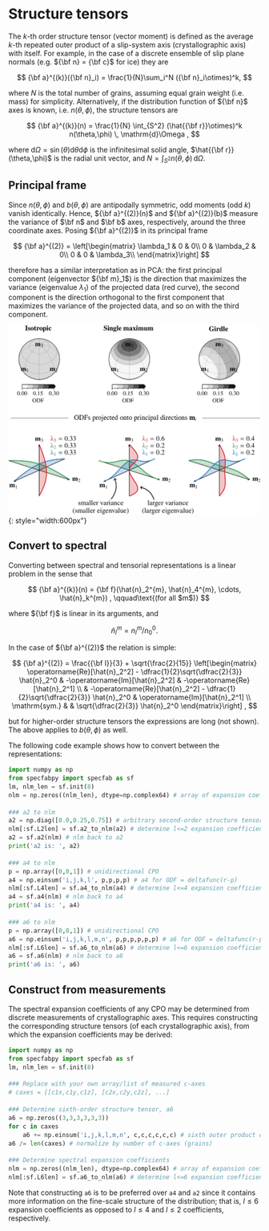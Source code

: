 # Structure tensors

The $k$-th order structure tensor (vector moment) is defined as the average $k$-th repeated outer product of a slip-system axis (crystallographic axis) with itself.
For example, in the case of a discrete ensemble of slip plane normals (e.g. ${\bf n} = {\bf c}$ for ice) they are

$$ 
{\bf a}^{(k)}({\bf n}_i) = \frac{1}{N}\sum_i^N ({\bf n}_i\otimes)^k,
$$

where $N$ is the total number of grains, assuming equal grain weight (i.e. mass) for simplicity.
Alternatively, if the distribution function of ${\bf n}$ axes is known, i.e. $n(\theta,\phi)$, the structure tensors are

$$ 
{\bf a}^{(k)}(n) = \frac{1}{N} \int_{S^2} (\hat{{\bf r}}\otimes)^k n(\theta,\phi) \, \mathrm{d}\Omega
,
$$

where $\mathrm{d}\Omega = \sin(\theta) \mathrm{d}\theta \mathrm{d}\phi$ is the infinitesimal solid angle, $\hat{{\bf r}}(\theta,\phi)$ is the radial unit vector, and $N=\int_{S^2} n(\theta,\phi) \, \mathrm{d}\Omega$.

## Principal frame

Since $n(\theta,\phi)$ and $b(\theta,\phi)$ are antipodally symmetric, odd moments (odd $k$) vanish identically. Hence, ${\bf a}^{(2)}(n)$ and  ${\bf a}^{(2)}(b)$ measure the variance of $\bf n$ and $\bf b$ axes, respectively, around the three coordinate axes.
Posing ${\bf a}^{(2)}$ in its principal frame

$$ 
{\bf a}^{(2)} = \left[\begin{matrix}
\lambda_1 & 0 & 0\\ 
0 & \lambda_2 & 0\\ 
0 & 0 & \lambda_3\\ 
\end{matrix}\right]
$$
    
therefore has a similar interpretation as in PCA:
the first principal component (eigenvector ${\bf m}_1$) is the direction that maximizes the variance (eigenvalue $\lambda_1$) of the projected data (red curve), the second component is the direction orthogonal to the first component that maximizes the variance of the projected data, and so on with the third component. 

![](https://raw.githubusercontent.com/nicholasmr/specfab/main/images/harmonic-expansion/a2.png#center){: style="width:600px"}

## Convert to spectral 

Converting between spectral and tensorial representations is a linear problem in the sense that 

$$
{\bf a}^{(k)}(n) = {\bf f}(\hat{n}_2^{m}, \hat{n}_4^{m}, \cdots, \hat{n}_k^{m}) 
,
\qquad\text{(for all $m$)}
$$

where ${\bf f}$ is linear in its arguments, and 

$$
\hat{n}_l^m = n_l^m/n_0^0
.
$$

In the case of ${\bf a}^{(2)}$ the relation is simple:

$$
{\bf a}^{(2)} = \frac{{\bf I}}{3} + \sqrt{\frac{2}{15}}
\left[\begin{matrix}
\operatorname{Re}[\hat{n}_2^2] - \dfrac{1}{2}\sqrt{\dfrac{2}{3}} \hat{n}_2^0 & -\operatorname{Im}[\hat{n}_2^2] & -\operatorname{Re}[\hat{n}_2^1] \\ 
 & -\operatorname{Re}[\hat{n}_2^2] - \dfrac{1}{2}\sqrt{\dfrac{2}{3}} \hat{n}_2^0  & \operatorname{Im}[\hat{n}_2^1] \\ 
\mathrm{sym.} &  & \sqrt{\dfrac{2}{3}} \hat{n}_2^0
\end{matrix}\right]
,
$$

but for higher-order structure tensors the expressions are long (not shown).
The above applies to $b(\theta,\phi)$ as well.

The following code example shows how to convert between the representations:

```python
import numpy as np
from specfabpy import specfab as sf
lm, nlm_len = sf.init(8)
nlm = np.zeros((nlm_len), dtype=np.complex64) # array of expansion coefficients

### a2 to nlm
a2 = np.diag([0.0,0.25,0.75]) # arbitrary second-order structure tensor
nlm[:sf.L2len] = sf.a2_to_nlm(a2) # determine l<=2 expansion coefficients of ODF
a2 = sf.a2(nlm) # nlm back to a2
print('a2 is: ', a2)

### a4 to nlm
p = np.array([0,0,1]) # unidirectional CPO
a4 = np.einsum('i,j,k,l', p,p,p,p) # a4 for ODF = deltafunc(r-p) 
nlm[:sf.L4len] = sf.a4_to_nlm(a4) # determine l<=4 expansion coefficients of ODF
a4 = sf.a4(nlm) # nlm back to a4 
print('a4 is: ', a4)

### a6 to nlm
p = np.array([0,0,1]) # unidirectional CPO
a6 = np.einsum('i,j,k,l,m,n', p,p,p,p,p,p) # a6 for ODF = deltafunc(r-p) 
nlm[:sf.L6len] = sf.a6_to_nlm(a6) # determine l<=6 expansion coefficients of ODF
a6 = sf.a6(nlm) # nlm back to a6
print('a6 is: ', a6)
```

## Construct from measurements

The spectral expansion coefficients of any CPO may be determined from discrete measurements of crystallographic axes.
This requires constructing the corresponding structure tensors (of each crystallographic axis), from which the expansion coefficients may be derived:

```python
import numpy as np
from specfabpy import specfab as sf
lm, nlm_len = sf.init(8) 

### Replace with your own array/list of measured c-axes
# caxes = [[c1x,c1y,c1z], [c2x,c2y,c2z], ...] 

### Determine sixth-order structure tensor, a6
a6 = np.zeros((3,3,3,3,3,3))
for c in caxes
    a6 += np.einsum('i,j,k,l,m,n', c,c,c,c,c,c) # sixth outer product of c-axis with itself
a6 /= len(caxes) # normalize by number of c-axes (grains)

### Determine spectral expansion coefficients
nlm = np.zeros((nlm_len), dtype=np.complex64) # array of expansion coefficients
nlm[:sf.L6len] = sf.a6_to_nlm(a6) # determine l<=6 expansion coefficients of ODF 
```

Note that constructing `a6` is to be preferred over `a4` and `a2` since it contains more information on the fine-scale structure of the distribution; 
that is, $l\leq 6$ expansion coefficients as opposed to $l\leq 4$ and $l\leq 2$ coefficients, respectively.

